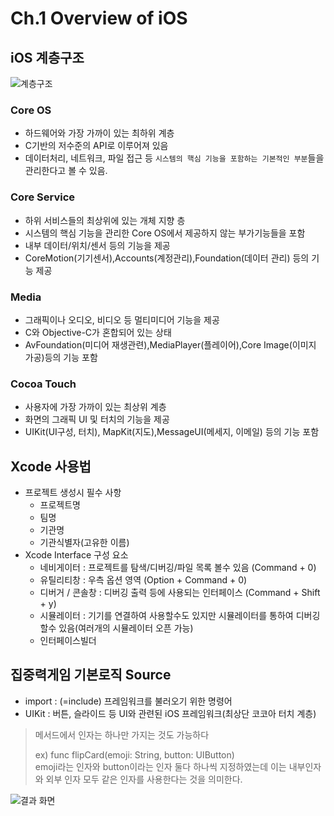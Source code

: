 # Ch.1 Overview of iOS

## iOS 계층구조
![계층구조](https://github.com/92pino/iOS_stanford/Lecture/01_Overview_of_iOS/images/1.png)

### Core OS
- 하드웨어와 가장 가까이 있는 최하위 계층
- C기반의 저수준의 API로 이루어져 있음
- 데이터처리, 네트워크, 파일 접근 등 ```시스템의 핵심 기능을 포함하는 기본적인 부분```들을 관리한다고 볼 수 있음.

### Core Service
- 하위 서비스들의 최상위에 있는 개체 지향 층
- 시스템의 핵심 기능을 관리한 Core OS에서 제공하지 않는 부가기능들을 포함
- 내부 데이터/위치/센서 등의 기능을 제공
- CoreMotion(기기센서),Accounts(계정관리),Foundation(데이터 관리) 등의 기능 제공

### Media
- 그래픽이나 오디오, 비디오 등 멀티미디어 기능을 제공
- C와 Objective-C가 혼합되어 있는 상태
- AvFoundation(미디어 재생관련),MediaPlayer(플레이어),Core Image(이미지 가공)등의 기능 포함

### Cocoa Touch
- 사용자에 가장 가까이 있는 최상위 계층
- 화면의 그래픽 UI 및 터치의 기능을 제공
- UIKit(UI구성, 터치), MapKit(지도),MessageUI(메세지, 이메일) 등의 기능 포함

## Xcode 사용법
- 프로젝트 생성시 필수 사항
    - 프로젝트명
    - 팀명
    - 기관명
    - 기관식별자(고유한 이름)
- Xcode Interface 구성 요소
    - 네비게이터 : 프로젝트를 탐색/디버깅/파일 목록 볼수 있음 (Command + 0)
    - 유틸리티창 : 우측 옵션 영역 (Option + Command + 0)
    - 디버거 / 콘솔창 : 디버깅 출력 등에 사용되는 인터페이스 (Command + Shift + y)
    - 시뮬레이터 : 기기를 연결하여 사용할수도 있지만 시뮬레이터를 통하여 디버깅 할수 있음(여러개의 시뮬레이터 오픈 가능)
    - 인터페이스빌더

## 집중력게임 기본로직 Source

- import :  (=include) 프레임워크를 불러오기 위한 명령어
- UIKit : 버튼, 슬라이드 등 UI와 관련된 iOS 프레임워크(최상단 코코아 터치 계층)

> 메서드에서 인자는 하나만 가지는 것도 가능하다
>
> ex) func flipCard(emoji: String, button: UIButton)<br>
> emoji라는 인자와 button이라는 인자 둘다 하나씩 지정하였는데 이는 내부인자와 외부 인자 모두 같은 인자를 사용한다는 것을 의미한다.

![결과 화면](https://github.com/92pino/iOS_stanford/Lecture/01_Overview_of_iOS/images/3.gif)